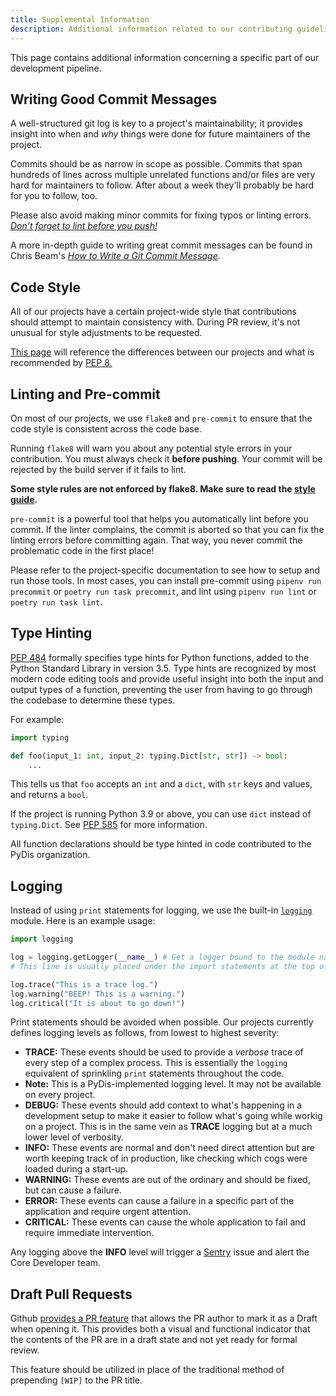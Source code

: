 ```yaml
---
title: Supplemental Information
description: Additional information related to our contributing guidelines.
---
```


This page contains additional information concerning a specific part of our development pipeline.

## Writing Good Commit Messages

A well-structured git log is key to a project's maintainability; it provides insight into when and *why* things were done for future maintainers of the project.

Commits should be as narrow in scope as possible.
Commits that span hundreds of lines across multiple unrelated functions and/or files are very hard for maintainers to follow.
After about a week they'll probably be hard for you to follow, too.

Please also avoid making minor commits for fixing typos or linting errors.
*[Don’t forget to lint before you push!](https://soundcloud.com/lemonsaurusrex/lint-before-you-push)*

A more in-depth guide to writing great commit messages can be found in Chris Beam's *[How to Write a Git Commit Message](https://chris.beams.io/posts/git-commit/).*

## Code Style

All of our projects have a certain project-wide style that contributions should attempt to maintain consistency with.
During PR review, it's not unusual for style adjustments to be requested.

[This page](../../style-guide/) will reference the differences between our projects and what is recommended by [PEP 8.](https://www.python.org/dev/peps/pep-0008/)

## Linting and Pre-commit

On most of our projects, we use `flake8` and `pre-commit` to ensure that the code style is consistent across the code base.

Running `flake8` will warn you about any potential style errors in your contribution.
You must always check it **before pushing**.
Your commit will be rejected by the build server if it fails to lint.

**Some style rules are not enforced by flake8. Make sure to read the [style guide](../../style-guide/).**

`pre-commit` is a powerful tool that helps you automatically lint before you commit.
If the linter complains, the commit is aborted so that you can fix the linting errors before committing again.
That way, you never commit the problematic code in the first place!

Please refer to the project-specific documentation to see how to setup and run those tools.
In most cases, you can install pre-commit using `pipenv run precommit` or `poetry run task precommit`, and lint using `pipenv run lint` or `poetry run task lint`.

## Type Hinting

[PEP 484](https://www.python.org/dev/peps/pep-0484/) formally specifies type hints for Python functions, added to the Python Standard Library in version 3.5.
Type hints are recognized by most modern code editing tools and provide useful insight into both the input and output types of a function, preventing the user from having to go through the codebase to determine these types.

For example:

```python
import typing

def foo(input_1: int, input_2: typing.Dict[str, str]) -> bool:
    ...
```

This tells us that `foo` accepts an `int` and a `dict`, with `str` keys and values, and returns a `bool`.

If the project is running Python 3.9 or above, you can use `dict` instead of `typing.Dict`.
See [PEP 585](https://www.python.org/dev/peps/pep-0585/) for more information.

All function declarations should be type hinted in code contributed to the PyDis organization.

## Logging

Instead of using `print` statements for logging, we use the built-in [`logging`](https://docs.python.org/3/library/logging.html) module.
Here is an example usage:

```python
import logging

log = logging.getLogger(__name__) # Get a logger bound to the module name.
# This line is usually placed under the import statements at the top of the file.

log.trace("This is a trace log.")
log.warning("BEEP! This is a warning.")
log.critical("It is about to go down!")
```

Print statements should be avoided when possible.
Our projects currently defines logging levels as follows, from lowest to highest severity:

- **TRACE:** These events should be used to provide a *verbose* trace of every step of a complex process. This is essentially the `logging` equivalent of sprinkling `print` statements throughout the code.
- **Note:** This is a PyDis-implemented logging level. It may not be available on every project.
- **DEBUG:** These events should add context to what's happening in a development setup to make it easier to follow what's going while workig on a project. This is in the same vein as **TRACE** logging but at a much lower level of verbosity.
- **INFO:** These events are normal and don't need direct attention but are worth keeping track of in production, like checking which cogs were loaded during a start-up.
- **WARNING:** These events are out of the ordinary and should be fixed, but can cause a failure.
- **ERROR:** These events can cause a failure in a specific part of the application and require urgent attention.
- **CRITICAL:** These events can cause the whole application to fail and require immediate intervention.

Any logging above the **INFO** level will trigger a [Sentry](http://sentry.io) issue and alert the Core Developer team.

## Draft Pull Requests

Github [provides a PR feature](https://github.blog/2019-02-14-introducing-draft-pull-requests/) that allows the PR author to mark it as a Draft when opening it. This provides both a visual and functional indicator that the contents of the PR are in a draft state and not yet ready for formal review.

This feature should be utilized in place of the traditional method of prepending `[WIP]` to the PR title.
